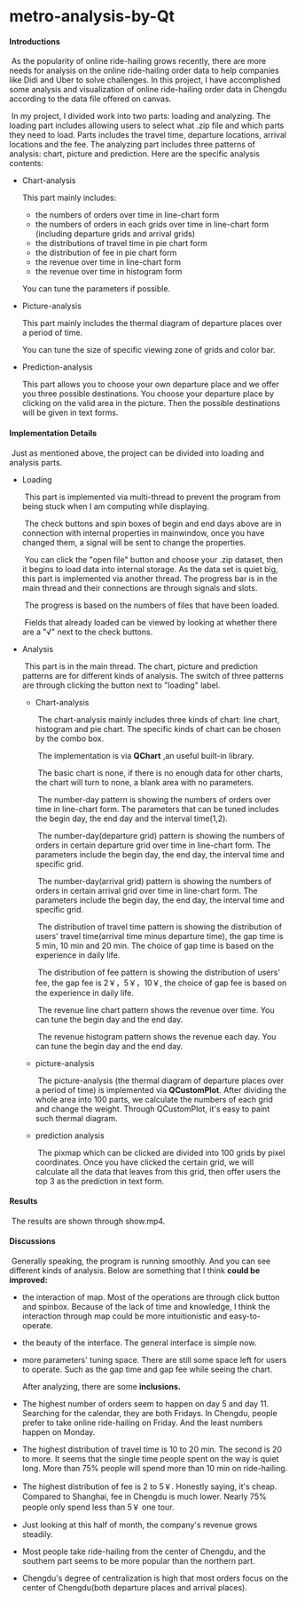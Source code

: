# metro-analysis-by-Qt
#### Introductions

​	As the popularity of online ride-hailing grows recently, there are more needs for analysis on the online ride-hailing order data to help companies like Didi and Uber to solve challenges. In this project, I have accomplished some analysis and visualization of online ride-hailing order data in Chengdu according to the data file offered on canvas.

​	In my project, I divided work into two parts: loading and analyzing.  The loading part includes allowing users to select what .zip file and which parts they need to load. Parts includes the travel time, departure locations, arrival locations and the fee. The analyzing part includes three patterns of analysis: chart, picture and prediction. Here are the specific analysis contents:

- Chart-analysis

  This part mainly includes:

  - the numbers of orders over time in line-chart form
  - the numbers of orders in each grids over time in line-chart form (including departure grids and arrival grids)
  - the distributions of travel time  in pie chart form
  - the distribution of fee in pie chart form
  - the revenue over time in line-chart form 
  - the revenue over time in histogram form

  You can tune the parameters if possible.

- Picture-analysis

  This part mainly includes the thermal diagram of departure places over a period of time.

  You can tune the size of specific viewing zone of grids and color bar.

- Prediction-analysis

  This part allows you to choose your own departure place and we offer you three possible destinations. You choose your departure place by clicking on the valid area in the picture. Then the possible destinations will be given in text forms.

  

#### Implementation Details

​	Just as mentioned above, the project can be divided into loading and analysis parts. 

- Loading

  ​	This part is implemented via multi-thread to prevent the program from being  stuck when I am computing while displaying.

  ​	The check buttons and spin boxes of begin and end days above are in connection with internal properties in mainwindow, once you have changed them, a signal will be sent to change the properties.

  ​	You can click the "open file" button and choose your .zip dataset, then it begins to load data into internal storage. As the data set is quiet big, this part is implemented via another thread. The progress bar is in the main thread and their connections are through signals and slots.

  ​	The progress is based on the numbers of files that have been loaded.

  ​	Fields that already loaded can be viewed by looking at whether there are a "√" next to the check buttons.

- Analysis

  ​	This part is in the main thread. The chart, picture and prediction patterns are for different kinds of analysis. The switch of three patterns are through clicking the button next to "loading" label. 

  - Chart-analysis

    ​	The chart-analysis mainly includes three kinds of chart: line chart, histogram and pie chart. The specific kinds of chart can be chosen by the combo box. 

    ​	The implementation is via **QChart** ,an useful built-in library.

    ​	The basic chart is none, if there is no enough data for other charts, the chart will turn to none, a blank area with no parameters.

    ​	The number-day pattern is showing the numbers of orders over time in line-chart form. The parameters that can be tuned includes the begin day, the end day and the interval time(1,2). 

    ​	The number-day(departure grid) pattern is showing the numbers of orders in certain departure grid over time in line-chart form. The parameters include the begin day, the end day, the interval time and specific grid.

    ​	The number-day(arrival grid) pattern is showing the numbers of orders in certain arrival grid over time in line-chart form. The parameters include the begin day, the end day, the interval time and specific grid.	

    ​	The distribution of travel time pattern is showing the distribution of users' travel time(arrival time minus departure time), the gap time is 5 min, 10 min and 20 min. The choice of gap time is based on the experience in daily life.

    ​	The distribution of fee pattern is showing the distribution of users' fee, the gap fee is 2￥，5￥，10￥, the choice of gap fee is based on the experience in daily life.

    ​	The revenue line chart pattern shows the revenue over time. You can tune the begin day and the end day.

    ​	The revenue histogram pattern shows the revenue each day. You can tune the begin day and the end day.

  - picture-analysis

    ​	The picture-analysis (the thermal diagram of departure places over a period of time) is implemented via **QCustomPlot**. After dividing the whole area into 100 parts, we calculate the numbers of each grid and change the weight. Through QCustomPlot, it's easy to paint such thermal diagram.

  - prediction analysis

    ​	The pixmap which can be clicked are divided into 100 grids by pixel coordinates. Once you have clicked the certain grid, we will calculate all the data that leaves from this grid, then offer users the top 3 as the prediction in text form. 

#### Results

​	The results are shown through show.mp4.

#### Discussions

​	Generally speaking, the program is running smoothly. And you can see different kinds of analysis. Below are something that I think **could be improved:**

- the interaction of map. Most of the operations are through click button and spinbox. Because of the lack of time and knowledge, I think the interaction through map could be more intuitionistic and easy-to-operate.

- the beauty of the interface. The general interface is simple now.

- more parameters' tuning space. There are still some space left for users to operate. Such as the gap time and gap fee while seeing the chart.

  After analyzing, there are some **inclusions.**

- The highest number of orders seem to happen on day 5 and day 11. Searching for the calendar, they are both Fridays. In Chengdu, people prefer to take online ride-hailing on Friday. And the least numbers happen on Monday.

- The highest distribution of travel time is 10 to 20 min. The second is 20 to more. It seems that the single time people spent on the way is quiet long. More than 75% people will spend more than 10 min on ride-hailing.

- The highest distribution of fee is 2 to 5￥. Honestly saying, it's cheap. Compared to Shanghai, fee in Chengdu is much lower. Nearly 75% people only spend less than 5￥ one tour.

- Just looking at this half of month, the company's revenue grows steadily. 

- Most people take ride-hailing from the center of Chengdu, and the southern part seems to be more popular than the northern part.

- Chengdu's degree of centralization is high that most orders focus on the center of Chengdu(both departure places and arrival places).
